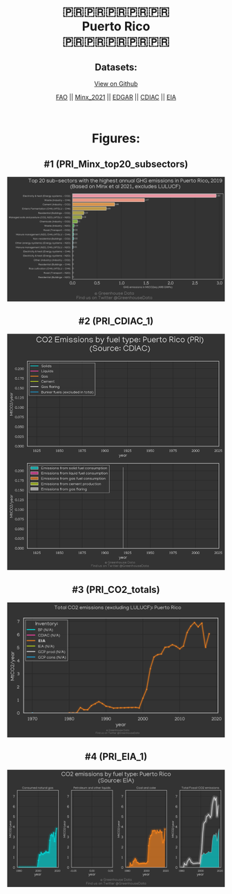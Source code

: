 
<center>
<h1 align="center">
🇵🇷🇵🇷🇵🇷🇵🇷🇵🇷
<br>
Puerto Rico
<br>
🇵🇷🇵🇷🇵🇷🇵🇷🇵🇷
</h1>
<h2>Datasets:</h2>
<p><a href="https://github.com/dquintani/GreenhouseData/tree/master/country_data/PRI_Puerto Rico/data">View on Github</a>
<br></p><p><a href="data/PRI_FAO.csv">FAO</a> || <a href="data/PRI_Minx_2021.csv">Minx_2021</a> || <a href="data/PRI_EDGAR.csv">EDGAR</a> || <a href="data/PRI_CDIAC.csv">CDIAC</a> || <a href="data/PRI_EIA.csv">EIA</a></p><p><br></p>
<h1>Figures:</h1><h2>#1 (PRI_Minx_top20_subsectors)</h2>
<p><img alt="" src="figures/PRI_Minx_top20_subsectors.png" /></p><h2>#2 (PRI_CDIAC_1)</h2>
<p><img alt="" src="figures/PRI_CDIAC_1.png" /></p><h2>#3 (PRI_CO2_totals)</h2>
<p><img alt="" src="figures/PRI_CO2_totals.png" /></p><h2>#4 (PRI_EIA_1)</h2>
<p><img alt="" src="figures/PRI_EIA_1.png" /></p>